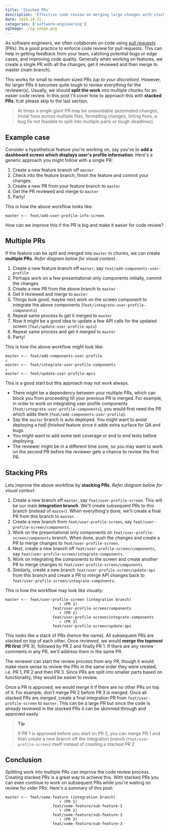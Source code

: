 ```yaml
---
title: 'Stacked PRs'
description: 'Effective code review on merging large changes with stacked pull requests'
date: 2019-10-31
categories: ['software-engineering']
ogImage: ./og-image.png
---
```


As software engineers, we often collaborate on code using [pull requests](https://help.github.com/en/github/collaborating-with-issues-and-pull-requests/creating-a-pull-request) (PRs). Its a good practice to enforce code review for pull requests. This can help in getting feedback from your team, catching potential bugs or edge cases, and improving code quality. Generally when working on features, we create a single PR with all the changes, get it reviewed and then merge to master (main branch).

This works for small to medium sized PRs _(up to your discretion)_. However, for larger PRs it becomes quite tough to review everything for the reviewer(s). Usually, we should **split the work** into multiple chunks for an easier code review. In this post I'll cover how to approach this with **stacked PRs**. tl;dr please skip to the last section.

> At times a single giant PR may be unavoidable (automated changes, trivial fixes across multiple files, formatting changes, linting fixes, a bug fix not feasible to split into multiple parts or tough deadlines).

## Example case

Consider a hypothetical feature you're working on, say you've to **add a dashboard screen which displays user's profile information**. Here's a generic approach you might follow with a single PR:

1. Create a new feature branch off `master`
1. Check into the feature branch, finish the feature and commit your changes
1. Create a new PR from your feature branch to `master`
1. Get the PR reviewed and merge to `master`
1. Party!

This is how the above workflow looks like:

```
master <-- feat/add-user-profile-info-screen
```

How can we improve this if the PR is big and make it easier for code review?

## Multiple PRs

If the feature can be split and merged into `master` in chunks, we can create **multiple PRs**. _Refer diagram below for visual context._.

1. Create a new feature branch off `master`, say `feat/add-components-user-profile`
1. Perhaps work on a few presentational only components initially, commit the changes
1. Create a new PR from the above branch to `master`
1. Get it reviewed and merge to `master`
1. Things look good, maybe next work on the screen component to integrate the above components (`feat/integrate-user-profile-components`)
1. Repeat same process to get it merged to `master`
1. Now it might be a good idea to update a few API calls for the updated screen (`feat/update-user-profile-apis`)
1. Repeat same process and get it merged to `master`
1. Party!

This is how the above workflow might look like:

```
master <-- feat/add-components-user-profile
↓
master <-- feat/integrate-user-profile-components
↓
master <-- feat/update-user-profile-apis
```

This is a good start but this approach may not work always.

- There might be a dependency between your multiple PRs, which can block you from proceeding till your previous PR is merged. For example, in order to work on integrating user profile components (`feat/integrate-user-profile-components`), you would first need the PR which adds them (`feat/add-components-user-profile`).
- Say the `master` branch is auto deployed. You might want to avoid deploying a _half-finished_ feature since it adds extra surface for QA and bugs.
- You might want to add some test coverage or end to end tests before deploying.
- The reviewer might be in a different time zone, so you may want to work on the second PR before the reviewer gets a chance to review the first PR.

## Stacking PRs

Lets improve the above workflow by **stacking PRs**. _Refer diagram below for visual context._

1. Create a new branch off `master`, say `feat/user-profile-screen`. This will be our main **integration branch**. We'll create subsequent PRs to this branch (instead of `master`). When everything's done, we'll create a final PR from this branch to `master`.
1. Create a new branch from `feat/user-profile-screen`, say `feat/user-profile-screen/components`.
1. Work on the presentational only components on `feat/user-profile-screen/components` branch. When done, push the changes and create a PR to merge changes to `feat/user-profile-screen`.
1. Next, create a new branch off `feat/user-profile-screen/components`, say `feat/user-profile-screen/integrate-components`.
1. Work on integrating the components to the screen and create another PR to merge changes to `feat/user-profile-screen/components`
1. Similarly, create a new branch `feat/user-profile-screen/update-api` from this branch and create a PR to merge API changes back to `feat/user-profile-screen/integrate-components`.

This is how the workflow may look like visually:

```
master <-- feat/user-profile-screen (integration branch)
						↑ (PR 1)
					 feat/user-profile-screen/components
						↑ (PR 2)
					 feat/user-profile-screen/integrate-components
						↑ (PR 3)
					 feat/user-profile-screen/update-api
```

This looks like a stack of PRs (hence the name). All subsequent PRs are stacked on top of each other. Once reviewed, we would **merge the topmost PR first** (PR 3), followed by PR 2 and finally PR 1. If there are any review comments in any PR, we'll address them in the same PR.

The reviewer can start the review process from any PR, though it would make more sense to review the PRs in the same order they were created, i.e. PR 1, PR 2 and then PR 3. Since PRs are split into smaller parts based on functionality, they would be easier to review.

Once a PR is approved, we would merge it if there are no other PRs on top of it. For example, don't merge PR 2 before PR 3 is merged. Once all stacked PRs are merged, create a final integration PR from `feat/user-profile-screen` to `master`. This can be a large PR but since the code is already reviewed in the stacked PRs it can be skimmed through and approved easily.

> **Tip**
>
> If PR 1 is approved before you start on PR 2, you can merge PR 1 and then create a new branch off the integration branch (`feat/user-profile-screen`) itself instead of creating a stacked PR 2

## Conclusion

Splitting work into multiple PRs can improve the code review process. Creating stacked PRs is a great way to achieve this. With stacked PRs you can even continue to work on subsequent PRs while you're waiting on review for older PRs. Here's a summary of this post:

```
master <-- feat/some-feature (integration branch)
						↑ (PR 1)
					 feat/some-feature/sub-feature-1
						↑ (PR 2)
					 feat/some-feature/sub-feature-2
						↑ (PR 3)
					 feat/some-feature/sub-feature-3
```
